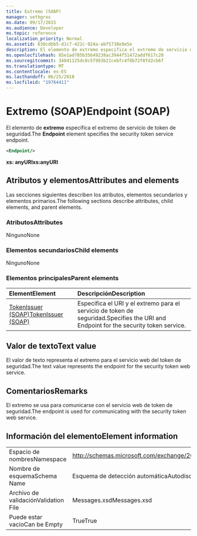 ```yaml
---
title: Extremo (SOAP)
manager: sethgros
ms.date: 09/17/2015
ms.audience: Developer
ms.topic: reference
localization_priority: Normal
ms.assetid: 630cdbb5-d1c7-422c-924a-abf5738e9e5e
description: El elemento de extremo especifica el extremo de servicio de token de seguridad.
ms.openlocfilehash: 85e1ad785b35649238ac3944f51472addf617c20
ms.sourcegitcommit: 34041125dc8c5f993b21cebfc4f8b72f0fd2cb6f
ms.translationtype: MT
ms.contentlocale: es-ES
ms.lasthandoff: 06/25/2018
ms.locfileid: "19764411"
---
```

# <a name="endpoint-soap"></a><span data-ttu-id="e12de-103">Extremo (SOAP)</span><span class="sxs-lookup"><span data-stu-id="e12de-103">Endpoint (SOAP)</span></span>

<span data-ttu-id="e12de-104">El elemento de **extremo** especifica el extremo de servicio de token de seguridad.</span><span class="sxs-lookup"><span data-stu-id="e12de-104">The **Endpoint** element specifies the security token service endpoint.</span></span> 
  
```XML
<Endpoint/>
```

 <span data-ttu-id="e12de-105">**xs: anyURI**</span><span class="sxs-lookup"><span data-stu-id="e12de-105">**xs:anyURI**</span></span>
## <a name="attributes-and-elements"></a><span data-ttu-id="e12de-106">Atributos y elementos</span><span class="sxs-lookup"><span data-stu-id="e12de-106">Attributes and elements</span></span>

<span data-ttu-id="e12de-107">Las secciones siguientes describen los atributos, elementos secundarios y elementos primarios.</span><span class="sxs-lookup"><span data-stu-id="e12de-107">The following sections describe attributes, child elements, and parent elements.</span></span>
  
### <a name="attributes"></a><span data-ttu-id="e12de-108">Atributos</span><span class="sxs-lookup"><span data-stu-id="e12de-108">Attributes</span></span>

<span data-ttu-id="e12de-109">Ninguno</span><span class="sxs-lookup"><span data-stu-id="e12de-109">None</span></span>
  
### <a name="child-elements"></a><span data-ttu-id="e12de-110">Elementos secundarios</span><span class="sxs-lookup"><span data-stu-id="e12de-110">Child elements</span></span>

<span data-ttu-id="e12de-111">Ninguno</span><span class="sxs-lookup"><span data-stu-id="e12de-111">None</span></span>
  
### <a name="parent-elements"></a><span data-ttu-id="e12de-112">Elementos principales</span><span class="sxs-lookup"><span data-stu-id="e12de-112">Parent elements</span></span>

|<span data-ttu-id="e12de-113">**Element**</span><span class="sxs-lookup"><span data-stu-id="e12de-113">**Element**</span></span>|<span data-ttu-id="e12de-114">**Descripción**</span><span class="sxs-lookup"><span data-stu-id="e12de-114">**Description**</span></span>|
|:-----|:-----|
|[<span data-ttu-id="e12de-115">TokenIssuer (SOAP)</span><span class="sxs-lookup"><span data-stu-id="e12de-115">TokenIssuer (SOAP)</span></span>](tokenissuer-soap.md) <br/> |<span data-ttu-id="e12de-116">Especifica el URI y el extremo para el servicio de token de seguridad.</span><span class="sxs-lookup"><span data-stu-id="e12de-116">Specifies the URI and Endpoint for the security token service.</span></span>  <br/> |
   
## <a name="text-value"></a><span data-ttu-id="e12de-117">Valor de texto</span><span class="sxs-lookup"><span data-stu-id="e12de-117">Text value</span></span>

<span data-ttu-id="e12de-118">El valor de texto representa el extremo para el servicio web del token de seguridad.</span><span class="sxs-lookup"><span data-stu-id="e12de-118">The text value represents the endpoint for the security token web service.</span></span>
  
## <a name="remarks"></a><span data-ttu-id="e12de-119">Comentarios</span><span class="sxs-lookup"><span data-stu-id="e12de-119">Remarks</span></span>

<span data-ttu-id="e12de-120">El extremo se usa para comunicarse con el servicio web de token de seguridad.</span><span class="sxs-lookup"><span data-stu-id="e12de-120">The endpoint is used for communicating with the security token web service.</span></span>
  
## <a name="element-information"></a><span data-ttu-id="e12de-121">Información del elemento</span><span class="sxs-lookup"><span data-stu-id="e12de-121">Element information</span></span>

|||
|:-----|:-----|
|<span data-ttu-id="e12de-122">Espacio de nombres</span><span class="sxs-lookup"><span data-stu-id="e12de-122">Namespace</span></span>  <br/> |http://schemas.microsoft.com/exchange/2010/Autodiscover  <br/> |
|<span data-ttu-id="e12de-123">Nombre de esquema</span><span class="sxs-lookup"><span data-stu-id="e12de-123">Schema Name</span></span>  <br/> |<span data-ttu-id="e12de-124">Esquema de detección automática</span><span class="sxs-lookup"><span data-stu-id="e12de-124">Autodiscover schema</span></span>  <br/> |
|<span data-ttu-id="e12de-125">Archivo de validación</span><span class="sxs-lookup"><span data-stu-id="e12de-125">Validation File</span></span>  <br/> |<span data-ttu-id="e12de-126">Messages.xsd</span><span class="sxs-lookup"><span data-stu-id="e12de-126">Messages.xsd</span></span>  <br/> |
|<span data-ttu-id="e12de-127">Puede estar vacío</span><span class="sxs-lookup"><span data-stu-id="e12de-127">Can be Empty</span></span>  <br/> |<span data-ttu-id="e12de-128">True</span><span class="sxs-lookup"><span data-stu-id="e12de-128">True</span></span>  <br/> |
   

